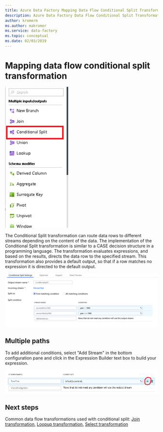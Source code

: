 ```yaml
---
title: Azure Data Factory Mapping Data Flow Conditional Split Transformation
description: Azure Data Factory Data Flow Conditional Split Transformation
author: kromerm
ms.author: makromer
ms.service: data-factory
ms.topic: conceptual
ms.date: 02/03/2019
---
```


# Mapping data flow conditional split transformation



![conditional split toolbox](media/data-flow/conditionalsplit2.png "conditional split toolbox")

The Conditional Split transformation can route data rows to different streams depending on the content of the data. The implementation of the Conditional Split transformation is similar to a CASE decision structure in a programming language. The transformation evaluates expressions, and based on the results, directs the data row to the specified stream. This transformation also provides a default output, so that if a row matches no expression it is directed to the default output.

![conditional split](media/data-flow/conditionalsplit1.png "conditional split options")

## Multiple paths

To add additional conditions, select "Add Stream" in the bottom configuration pane and click in the Expression Builder text box to build your expression.

![conditional split multi](media/data-flow/conditionalsplit3.png "conditional split multi")

## Next steps

Common data flow transformations used with conditional split: [Join transformation](data-flow-join.md), [Loopup transformation](data-flow-lookup.md), [Select transformation](data-flow-select.md)
